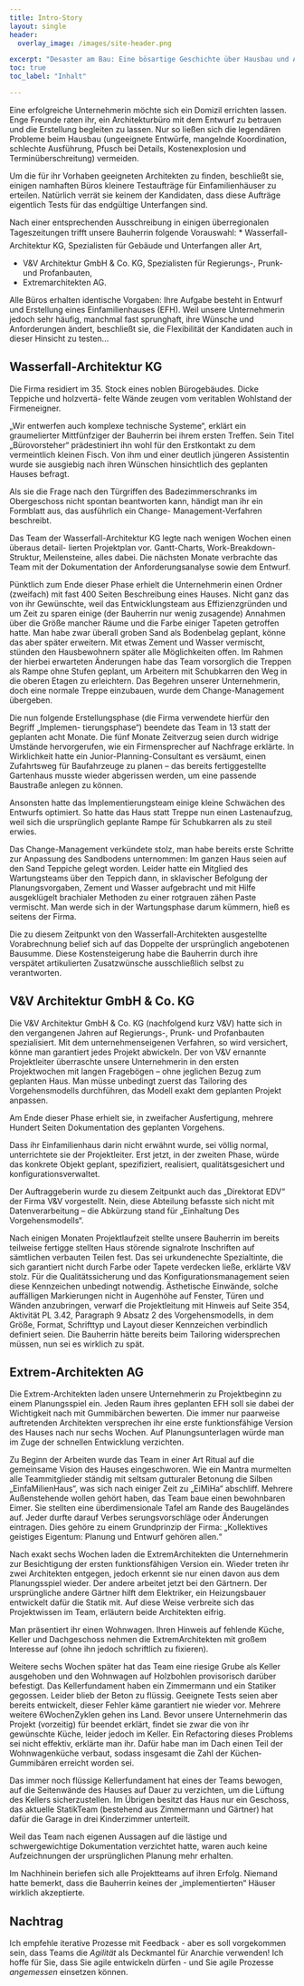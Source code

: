 ```yaml
---
title: Intro-Story
layout: single
header:
  overlay_image: /images/site-header.png

excerpt: "Desaster am Bau: Eine bösartige Geschichte über Hausbau und Architektur, sowie das Scheitern klassischer Vorgehensmodelle."
toc: true
toc_label: "Inhalt"

---
```


Eine erfolgreiche Unternehmerin möchte sich ein Domizil errichten lassen. Enge Freunde raten ihr, ein Architekturbüro mit dem Entwurf zu betrauen und die Erstellung begleiten zu lassen. Nur so ließen sich die legendären Probleme beim Hausbau (ungeeignete Entwürfe, mangelnde Koordination, schlechte Ausführung, Pfusch bei Details, Kostenexplosion und Terminüberschreitung) vermeiden.


Um die für ihr Vorhaben geeigneten Architekten zu finden, beschließt sie, einigen namhaften Büros kleinere Testaufträge für Einfamilienhäuser zu erteilen. Natürlich verrät sie keinem der Kandidaten, dass diese Aufträge eigentlich Tests für das endgültige Unterfangen sind.

Nach einer entsprechenden Ausschreibung in einigen überregionalen Tageszeitungen trifft unsere Bauherrin folgende Vorauswahl:
*  Wasserfall-Architektur KG, Spezialisten für Gebäude und Unterfangen aller Art,
* V&V Architektur GmbH & Co. KG, Spezialisten für Regierungs-, Prunk- und Profanbauten,
* Extremarchitekten AG.

Alle Büros erhalten identische Vorgaben: Ihre Aufgabe besteht in Entwurf und Erstellung eines Einfamilienhauses (EFH). Weil unsere Unternehmerin jedoch sehr häufig, manchmal fast sprunghaft, ihre Wünsche und Anforderungen ändert, beschließt sie, die Flexibilität der Kandidaten auch in dieser Hinsicht zu testen...

## Wasserfall-Architektur KG

Die Firma residiert im 35. Stock eines noblen Bürogebäudes. Dicke Teppiche und holzvertä- felte Wände zeugen vom veritablen Wohlstand der Firmeneigner.

„Wir entwerfen auch komplexe technische Systeme“, erklärt ein graumelierter Mittfünfziger der Bauherrin bei ihrem ersten Treffen. Sein Titel „Bürovorsteher“ prädestiniert ihn wohl für den Erstkontakt zu dem vermeintlich kleinen Fisch. Von ihm und einer deutlich jüngeren Assistentin wurde sie ausgiebig nach ihren Wünschen hinsichtlich des geplanten Hauses befragt.

Als sie die Frage nach den Türgriffen des Badezimmerschranks im Obergeschoss nicht spontan beantworten kann, händigt man ihr ein Formblatt aus, das ausführlich ein Change- Management-Verfahren beschreibt.

Das Team der Wasserfall-Architektur KG legte nach wenigen Wochen einen überaus detail- lierten Projektplan vor. Gantt-Charts, Work-Breakdown-Struktur, Meilensteine, alles dabei. Die nächsten Monate verbrachte das Team mit der Dokumentation der Anforderungsanalyse sowie dem Entwurf.

Pünktlich zum Ende dieser Phase erhielt die Unternehmerin einen Ordner (zweifach) mit fast 400 Seiten Beschreibung eines Hauses. Nicht ganz das von ihr Gewünschte, weil das Entwicklungsteam aus Effizienzgründen und um Zeit zu sparen einige (der Bauherrin nur wenig zusagende) Annahmen über die Größe mancher Räume und die Farbe einiger Tapeten getroffen hatte. Man habe zwar überall groben Sand als Bodenbelag geplant, könne das aber später erweitern. Mit etwas Zement und Wasser vermischt, stünden den Hausbewohnern später alle Möglichkeiten offen. Im Rahmen der hierbei erwarteten Änderungen habe das Team vorsorglich die Treppen als Rampe ohne Stufen geplant, um Arbeitern mit Schubkarren den Weg in die oberen Etagen zu erleichtern. Das Begehren unserer Unternehmerin, doch eine normale Treppe einzubauen, wurde dem Change-Management übergeben.

Die nun folgende Erstellungsphase (die Firma verwendete hierfür den Begriff „Implemen- tierungsphase“) beendete das Team in 13 statt der geplanten acht Monate. Die fünf Monate Zeitverzug seien durch widrige Umstände hervorgerufen, wie ein Firmensprecher auf Nachfrage erklärte. In Wirklichkeit hatte ein Junior-Planning-Consultant es versäumt, einen Zufahrtsweg für Baufahrzeuge zu planen – das bereits fertiggestellte Gartenhaus musste wieder abgerissen werden, um eine passende Baustraße anlegen zu können.

Ansonsten hatte das Implementierungsteam einige kleine Schwächen des Entwurfs optimiert. So hatte das Haus statt Treppe nun einen Lastenaufzug, weil sich die ursprünglich geplante Rampe für Schubkarren als zu steil erwies.

Das Change-Management verkündete stolz, man habe bereits erste Schritte zur Anpassung des Sandbodens unternommen: Im ganzen Haus seien auf den Sand Teppiche gelegt worden. Leider hatte ein Mitglied des Wartungsteams über den Teppich dann, in sklavischer Befolgung der Planungsvorgaben, Zement und Wasser aufgebracht und mit Hilfe ausgeklügelt brachialer Methoden zu einer rotgrauen zähen Paste vermischt. Man werde sich in der Wartungsphase darum kümmern, hieß es seitens der Firma.

Die zu diesem Zeitpunkt von den Wasserfall-Architekten ausgestellte Vorabrechnung belief sich auf das Doppelte der ursprünglich angebotenen Bausumme. Diese Kostensteigerung habe die Bauherrin durch ihre verspätet artikulierten Zusatzwünsche ausschließlich selbst zu verantworten.

## V&V Architektur GmbH & Co. KG

Die V&V Architektur GmbH & Co. KG (nachfolgend kurz V&V) hatte sich in den vergangenen Jahren auf Regierungs-, Prunk- und Profanbauten spezialisiert. Mit dem unternehmenseigenen Verfahren, so wird versichert, könne man garantiert jedes Projekt abwickeln. Der von V&V ernannte Projektleiter überraschte unsere Unternehmerin in den ersten Projektwochen mit langen Fragebögen – ohne jeglichen Bezug zum geplanten Haus. Man müsse unbedingt zuerst das Tailoring des Vorgehensmodells durchführen, das Modell exakt dem geplanten Projekt anpassen.

Am Ende dieser Phase erhielt sie, in zweifacher Ausfertigung, mehrere Hundert Seiten Dokumentation des geplanten Vorgehens.

Dass ihr Einfamilienhaus darin nicht erwähnt wurde,
sei völlig normal, unterrich­tete sie der Projektleiter.
Erst jetzt, in der zweiten Phase, würde das konkrete
 Objekt geplant, spezifiziert, realisiert, qualitätsgesi­chert und konfigurations­verwaltet.

Der Auftraggeberin wurde zu diesem Zeitpunkt auch das „Direktorat EDV“ der Firma V&V vorgestellt. Nein, diese Abteilung befasste sich nicht mit Datenverarbeitung – die Abkürzung stand für „Einhaltung Des Vorgehensmodells“.

Nach einigen Monaten Projektlaufzeit stellte unsere Bauherrin im bereits teilweise fertigge­ stellten Haus störende signalrote Inschriften auf sämtlichen verbauten Teilen fest. Das sei urkundenechte Spezialtinte, die sich garantiert nicht durch Farbe oder Tapete verdecken ließe, erklärte V&V stolz. Für die Qualitätssicherung und das Konfigurationsmanagement seien diese Kennzeichen unbedingt notwendig. Ästhetische Einwände, solche auffälligen Markierungen nicht in Augenhöhe auf Fenster, Türen und Wänden anzubringen, verwarf die Projektleitung mit Hinweis auf Seite 354, Aktivität PL 3.42, Paragraph 9 Absatz 2 des Vorgehensmodells, in dem Größe, Format, Schrifttyp und Layout dieser Kennzeichen ver­bindlich definiert seien. Die Bauherrin hätte bereits beim Tailoring widersprechen müssen, nun sei es wirklich zu spät.

## Extrem-Architekten AG

Die Extrem-Architekten laden unsere Unternehmerin zu Projektbeginn zu einem Planungs­spiel ein. Jeden Raum ihres geplanten EFH soll sie dabei der Wichtigkeit nach mit Gummi­bärchen bewerten. Die immer nur paarweise auftretenden Architekten versprechen ihr eine erste funktionsfähige Version des Hauses nach nur sechs Wochen. Auf Planungsunterlagen würde man im Zuge der schnellen Entwicklung verzichten.

Zu Beginn der Arbeiten wurde das Team in einer Art Ritual auf die gemeinsame Vision des Hauses eingeschworen. Wie ein Mantra murmelten alle Teammitglieder ständig mit seltsam gutturaler Betonung die Silben „Einfa­Milien­Haus“, was sich nach einiger Zeit zu „Ei­Mi­Ha“ abschliff. Mehrere Außenstehende wollen gehört haben, das Team baue einen bewohnbaren Eimer. Sie stellten eine überdimensionale Tafel am Rande des Baugeländes auf. Jeder durfte darauf Verbes­ serungsvorschläge oder Änderungen eintragen. Dies gehöre zu einem Grundprinzip der Firma: „Kollektives geistiges Eigentum: Planung und Entwurf gehören allen.“

Nach exakt sechs Wochen laden die Extrem­Architekten die Unternehmerin zur Besichtigung der ersten funktionsfähigen Version ein. Wieder treten ihr zwei Architekten entgegen, jedoch erkennt sie nur einen davon aus dem Planungsspiel
wieder. Der andere arbeitet jetzt bei den Gärtnern. Der ursprüngliche andere Gärtner hilft dem Elektriker, ein Heizungsbauer entwickelt dafür die Statik mit. Auf diese Weise verbreite sich das Projektwissen im Team, erläutern beide Architekten eifrig.

Man präsentiert ihr einen Wohnwagen. Ihren Hinweis auf fehlende Küche, Keller und Dachgeschoss nehmen die Extrem­Architekten mit großem Interesse auf (ohne ihn jedoch
schriftlich zu fixieren).

Weitere sechs Wochen später hat das Team eine riesige Grube als Keller ausgehoben und den Wohnwagen auf Holzbohlen provisorisch darüber befestigt. Das Kellerfundament haben ein Zimmermann und ein Statiker gegossen. Leider blieb der Beton zu flüssig. Geeignete Tests seien aber bereits entwickelt, dieser Fehler käme garantiert nie wieder vor.
Mehrere weitere 6­Wochen­Zyklen gehen ins Land. Bevor unsere Unternehmerin das Projekt (vorzeitig) für beendet erklärt, findet sie zwar die von ihr gewünschte Küche, leider jedoch im Keller. Ein Refactoring dieses Problems sei nicht effektiv, erklärte man ihr. Dafür habe man im Dach einen Teil der Wohnwagenküche verbaut, sodass insgesamt die Zahl der Küchen­ Gummibären erreicht worden sei.

Das immer noch flüssige Kellerfundament hat eines der Teams bewogen, auf die Seitenwände des Hauses auf Dauer zu verzichten, um die Lüftung des Kellers sicherzustellen. Im Übrigen besitzt das Haus nur ein Geschoss, das aktuelle Statik­Team (bestehend aus Zimmermann und Gärtner) hat dafür die Garage in drei Kinderzimmer unterteilt.

Weil das Team nach eigenen Aussagen auf die lästige und schwergewichtige
Dokumenta­tion verzichtet hatte, waren auch keine Aufzeichnungen der ursprünglichen Planung mehr erhalten.

Im Nachhinein beriefen sich alle Projektteams auf ihren Erfolg. Niemand hatte bemerkt, dass die Bauherrin keines der „implementierten“ Häuser wirklich akzeptierte.


## Nachtrag
Ich empfehle iterative Prozesse mit Feedback - aber es soll vorgekommen sein,
dass Teams die _Agilität_ als Deckmantel für Anarchie verwenden!
Ich hoffe für Sie, dass Sie agile entwickeln dürfen -
und Sie agile Prozesse _angemessen_ einsetzen können.
